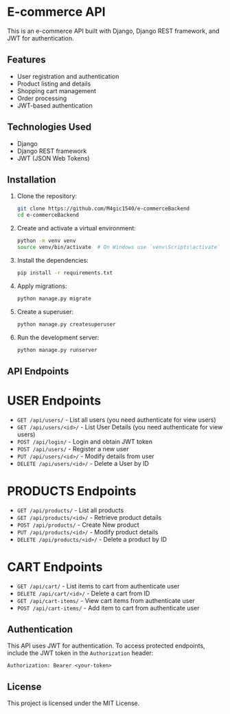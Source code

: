 # E-commerce API

This is an e-commerce API built with Django, Django REST framework, and JWT for authentication.

## Features

- User registration and authentication
- Product listing and details
- Shopping cart management
- Order processing
- JWT-based authentication

## Technologies Used

- Django
- Django REST framework
- JWT (JSON Web Tokens)

## Installation

1. Clone the repository:
    ```bash
    git clone https://github.com/M4gic1540/e-commerceBackend
    cd e-commerceBackend
    ```

2. Create and activate a virtual environment:
    ```bash
    python -m venv venv
    source venv/bin/activate  # On Windows use `venv\Scripts\activate`
    ```

3. Install the dependencies:
    ```bash
    pip install -r requirements.txt
    ```

4. Apply migrations:
    ```bash
    python manage.py migrate
    ```

5. Create a superuser:
    ```bash
    python manage.py createsuperuser
    ```

6. Run the development server:
    ```bash
    python manage.py runserver
    ```

## API Endpoints

# USER Endpoints
- `GET /api/users/` -  List all users (you need authenticate for view users)
- `GET /api/users/<id>/` - List User Details (you need authenticate for view users)
- `POST /api/login/` - Login and obtain JWT token
- `POST /api/users/` - Register a new user
- `PUT /api/users/<id>/` - Modify details from user 
- `DELETE /api/users/<id>/` - Delete a User by ID

# PRODUCTS Endpoints
- `GET /api/products/` - List all products
- `GET /api/products/<id>/` - Retrieve product details
- `POST /api/products/` - Create New product
- `PUT /api/products/<id>/` - Modify product details
- `DELETE /api/products/<id>/` - Delete a product by ID

# CART Endpoints
- `GET /api/cart/` - List items to cart from authenticate user
- `DELETE /api/cart/<id>/` - Delete a cart from ID
- `GET /api/cart-items/` - View cart items from authenticate user
- `POST /api/cart-items/` - Add item to cart from authenticate user


## Authentication

This API uses JWT for authentication. To access protected endpoints, include the JWT token in the `Authorization` header:

```
Authorization: Bearer <your-token>
```

## License

This project is licensed under the MIT License.

